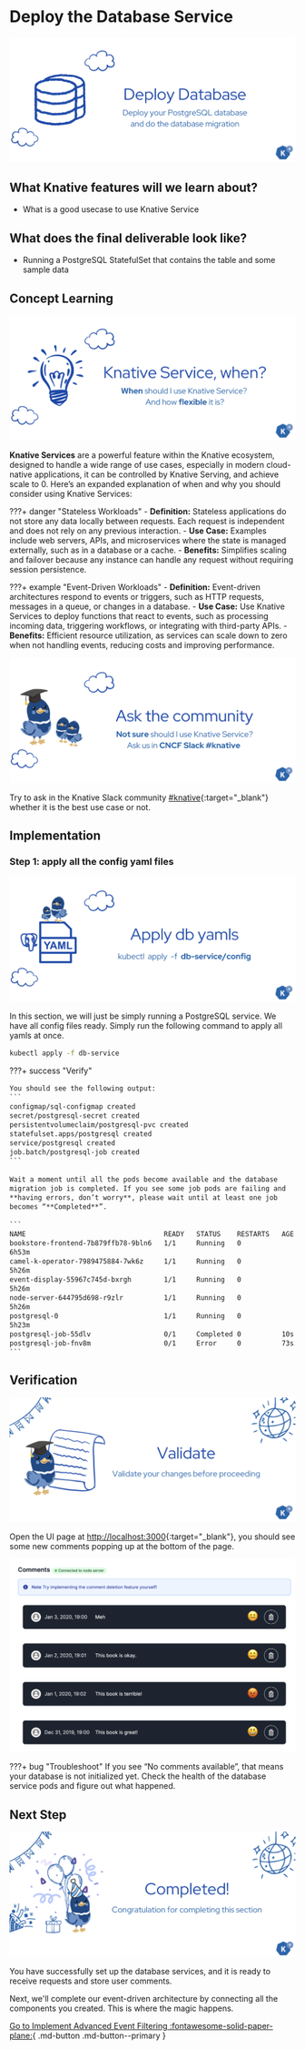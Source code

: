# **Deploy the Database Service**

![image1](images/image1.png)

## **What Knative features will we learn about?**

- What is a good usecase to use Knative Service

## **What does the final deliverable look like?**

- Running a PostgreSQL StatefulSet that contains the table and some sample data

## **Concept Learning**
![image4](images/image4.png)

**Knative Services** are a powerful feature within the Knative ecosystem, designed to handle a wide range of use cases, especially in modern cloud-native applications, it can be controlled by Knative Serving, and achieve scale to 0. Here’s an expanded explanation of when and why you should consider using Knative Services:

???+ danger "Stateless Workloads"
    - **Definition:** Stateless applications do not store any data locally between requests. Each request is independent and does not rely on any previous interaction.
    - **Use Case:** Examples include web servers, APIs, and microservices where the state is managed externally, such as in a database or a cache.
    - **Benefits:** Simplifies scaling and failover because any instance can handle any request without requiring session persistence.

???+ example "Event-Driven Workloads"
    - **Definition:** Event-driven architectures respond to events or triggers, such as HTTP requests, messages in a queue, or changes in a database.
    - **Use Case:** Use Knative Services to deploy functions that react to events, such as processing incoming data, triggering workflows, or integrating with third-party APIs.
    - **Benefits:** Efficient resource utilization, as services can scale down to zero when not handling events, reducing costs and improving performance.

![image6](images/image6.png)

Try to ask in the Knative Slack community [#knative](https://cloud-native.slack.com/archives/C04LGHDR9K7){:target="_blank"} whether it is the best use case or not.

## **Implementation**

### **Step 1: apply all the config yaml files**

![image9](images/image9.png)

In this section, we will just be simply running a PostgreSQL service. We have all config files ready. Simply run the following command to apply all yamls at once.

```sh
kubectl apply -f db-service
```

???+ success "Verify"

    You should see the following output:
    ```
    configmap/sql-configmap created
    secret/postgresql-secret created
    persistentvolumeclaim/postgresql-pvc created
    statefulset.apps/postgresql created
    service/postgresql created
    job.batch/postgresql-job created
    ```

    Wait a moment until all the pods become available and the database migration job is completed. If you see some job pods are failing and **having errors, don’t worry**, please wait until at least one job becomes “**Completed**”.

    ```
    NAME                                  READY   STATUS    RESTARTS   AGE
    bookstore-frontend-7b879ffb78-9bln6   1/1     Running   0          6h53m
    camel-k-operator-7989475884-7wk6z     1/1     Running   0          5h26m
    event-display-55967c745d-bxrgh        1/1     Running   0          5h26m
    node-server-644795d698-r9zlr          1/1     Running   0          5h26m
    postgresql-0                          1/1     Running   0          5h23m
    postgresql-job-55dlv                  0/1     Completed 0          10s
    postgresql-job-fnv8m                  0/1     Error     0          73s
    ```

## **Verification**

![image3](images/image3.png)

Open the UI page at [http://localhost:3000](http://localhost:3000){:target="_blank"}, you should see some new comments popping up at the bottom of the page.

![image2](images/image2.png)

???+ bug "Troubleshoot"
    If you see “No comments available”, that means your database is not initialized yet. Check the health of the database service pods and figure out what happened.

## **Next Step**

![image7](images/image7.png)

You have successfully set up the database services, and it is ready to receive requests and store user comments.

Next, we'll complete our event-driven architecture by connecting all the components you created. This is where the magic happens.

[Go to Implement Advanced Event Filtering :fontawesome-solid-paper-plane:](../page-6/advanced-event-filtering.md){ .md-button .md-button--primary }